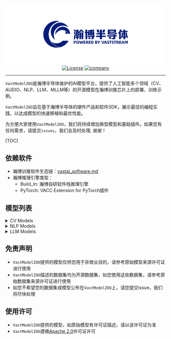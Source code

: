 <div id=top align="center">

![logo](./images/index/logo.png)
[![License](https://img.shields.io/badge/license-Apache_2.0-yellow)](LICENSE)
[![company](https://img.shields.io/badge/vastaitech.com-blue)](https://www.vastaitech.com/)


</div>

---

`VastModelZOO`是瀚博半导体维护的AI模型平台，提供了人工智能多个领域（CV、AUDIO、NLP、LLM、MLLM等）的开源模型在瀚博训推芯片上的部署、训练示例。

`VastModelZOO`旨在基于瀚博半导体的硬件产品和软件SDK，展示最佳的编程实践，以达成模型的快速移植和最优性能。

为方便大家使用`VastModelZOO`，我们将持续增加典型模型和基础插件。如果您有任何需求，请提交`issues`，我们会及时处理, 谢谢！


[TOC]

## 依赖软件
- 瀚博训推软件生态链：[vastai_software.md](docs/vastai_software.md)
- 瀚博推理引擎类型：
    - Build_In: 瀚博自研软件栈推理引擎
    - PyTorch: VACC Extension for PyTorch插件


## 模型列表

<details><summary>CV Models</summary>


- classification

|  model |    codebase    |  model list |    model type | runtime |
| :------: | :------: | :------: | :------: | :-----: |
|  [CSPNet](./cv/classification/cspnet/README.md)  |   [timm](https://github.com/rwightman/pytorch-image-models/blob/v0.6.5/timm/models/cspnet.py)   |   <details> <summary>model name</summary><ul><li align="left">cspresnet50</li><li align="left">cspresnext50</li><li align="left">cspdarknet53</li></ul></details>   |    classification    |   Build_In    |
|  [CSPNet](./cv/classification/cspnet/README.md)  |  [mmcls](https://github.com/open-mmlab/mmclassification/blob/v0.23.1/configs/cspnet/README.md)  |   <details> <summary>model name</summary><ul><li align="left">cspresnet50</li><li align="left">cspresnext50</li><li align="left">cspdarknet53</li></ul></details>   |    classification    |   Build_In    |
|  [CSPNet](./cv/classification/cspnet/README.md)  |   [ppcls](https://github.com/PaddlePaddle/PaddleClas/blob/v2.4.0/docs/zh_CN/models/Others.md)   |  <details> <summary>model name</summary><ul><li align="left">cspdarknet53</li></ul></details>   |    classification    |   Build_In    |
|  [EfficientNet](./cv/classification/efficientnet/README.md)     |    [timm](https://github.com/rwightman/pytorch-image-models/blob/v0.6.5/timm/models/efficientnet.py)    |    <details> <summary>model name</summary><ul><li align="left">efficientnet_b0</li><li align="left">efficientnet_b1</li><li align="left">efficientnet_b2</li><li align="left">efficientnet_b3</li><li align="left">efficientnet_b4</li><li align="left">tf_efficientnet_b5</li><li align="left">tf_efficientnet_b6</li><li align="left">tf_efficientnet_b7</li><li align="left">tf_efficientnet_b8</li></ul></details>    |    classification    |    Build_In    |
|  [EfficientNet_v2](./cv/classification/efficientnet_v2/README.md)  |    [timm](https://github.com/rwightman/pytorch-image-models/blob/v0.6.5/timm/models/efficientnet.py)    |  <details> <summary>model name</summary><ul><li align="left">efficientnetv2_rw_t</li><li align="left">efficientnetv2_rw_s</li><li align="left">efficientnetv2_rw_m</li></ul></details>  |    classification    |   Build_In    |
|  [MobileNet_v2](./cv/classification/mobilenet_v2/README.md)     | [torchvision](https://github.com/pytorch/vision/blob/v0.9.0/torchvision/models/mobilenetv2.py)  |   <details> <summary>model name</summary><ul><li align="left">mobilenetv2</li></ul></details>   |    classification    |   Build_In    |
|  [MobileNet_v2](./cv/classification/mobilenet_v2/README.md)     |  [timm](https://github.com/rwightman/pytorch-image-models/blob/master/timm/models/efficientnet.py#L92)  |   <details> <summary>model name</summary><ul><li align="left">mobilenetv2</li></ul></details>   |    classification    |   Build_In    |
|  [MobileNet_v2](./cv/classification/mobilenet_v2/README.md)     |    [mmcls](https://github.com/open-mmlab/mmclassification/blob/master/mmcls/models/backbones/mobilenet_v2.py)     |   <details> <summary>model name</summary><ul><li align="left">mobilenetv2</li></ul></details>   |    classification    |   Build_In    |
|  [MobileNet_v2](./cv/classification/mobilenet_v2/README.md)     |   [keras](https://github.com/keras-team/keras/blob/v2.9.0/keras/applications/mobilenet_v2.py)   |   <details> <summary>model name</summary><ul><li align="left">mobilenetv2</li></ul></details>   |    classification    |   Build_In    |
|  [MobileNet_v2](./cv/classification/mobilenet_v2/README.md)     |   [ppcls](https://github.com/PaddlePaddle/PaddleClas/blob/v2.4.0/ppcls/arch/backbone/model_zoo/mobilenet_v2.py)   |   <details> <summary>model name</summary><ul><li align="left">mobilenet_v2_x0.25</li><li align="left">mobilenet_v2_x0.5</li><li align="left">mobilenet_v2_x0.75</li><li align="left">mobilenet_v2</li><li align="left">mobilenet_v2_x1.5</li><li align="left">mobilenet_v2_x2.0</li><li align="left">mobilenet_v2_ssld</li></ul></details>    |    classification    |   Build_In    |
|  [MobileNet_v3](./cv/classification/mobilenet_v3/README.md)     | [torchvision](https://github.com/pytorch/vision/blob/v0.9.0/torchvision/models/mobilenetv3.py)  |   <details> <summary>model name</summary><ul><li align="left">mobilenet_v3_small</li><li align="left">mobilenet_v3_large</li></ul></details>    |    classification    |   Build_In    |
|  [MobileNet_v3](./cv/classification/mobilenet_v3/README.md)     |    [timm](https://github.com/rwightman/pytorch-image-models/blob/v0.6.5/timm/models/mobilenetv3.py) |     <details> <summary>model name</summary><ul><li align="left">mobilenet_v3_x1.0</li><li align="left">mobilenet_v3_small_x0.5</li><li align="left">mobilenet_v3_small_x0.75</li><li align="left">mobilenet_v3_small_x1.0</li><li align="left">mobilenet_v3_large_x1.0</li></ul></details> |    classification    |   Build_In    |
|  [MobileNet_v3](./cv/classification/mobilenet_v3/README.md)     |   [ppcls](https://github.com/PaddlePaddle/PaddleClas/blob/v2.4.0/ppcls/arch/backbone/legendary_models/mobilenet_v3.py)    | <details> <summary>model name</summary><ul><li align="left">mobilenet_v3_small_x0.35</li><li align="left">mobilenet_v3_small_x0.35_ssld</li><li align="left">mobilenet_v3_small_x0.5</li><li align="left">mobilenet_v3_small_x0.75</li><li align="left">mobilenet_v3_small_x1.0</li><li align="left">mobilenet_v3_small_x1.0_ssld</li><li align="left">mobilenet_v3_small_x1.25</li><li align="left">mobilenet_v3_large_x0.35</li><li align="left">mobilenet_v3_large_x0.5</li><li align="left">mobilenet_v3_large_x0.75</li><li align="left">mobilenet_v3_large_x1.0</li><li align="left">mobilenet_v3_large_x1.0_ssld</li><li align="left">mobilenet_v3_large_x1.25</li></ul></details> |    classification    |   Build_In    |
|  [MobileNet_v3](./cv/classification/mobilenet_v3/README.md)     | [showlo](https://github.com/ShowLo/MobileNetV3) | <details> <summary>model name</summary><ul><li align="left">mobilenet_v3_small</li></ul></details>  |    classification    |   Build_In    |
|  [MobileNet_v3](./cv/classification/mobilenet_v3/README.md)     |   [sqlai](https://github.com/xiaolai-sqlai/mobilenetv3)   |   <details> <summary>model name</summary><ul><li align="left">mobilenet_v3_small</li><li align="left">mobilenet_v3_large</li></ul></details>    |    classification    |   Build_In    |
|  [RepOPT](./cv/classification/repopt/README.md)  |  [official](https://github.com/DingXiaoH/RepOptimizers)   |  <details> <summary>model name</summary><ul><li align="left">RepOpt-VGG-B1</li><li align="left">RepOpt-VGG-B2</li><li align="left">RepOpt-VGG-L1</li><li align="left">RepOpt-VGG-L2</li></ul></details>   |    classification    |   Build_In    |
|  [ResNeSt](./cv/classification/resnest/README.md) |   [official](https://github.com/zhanghang1989/ResNeSt)    |    <details> <summary>model name</summary><ul><li align="left">resnest50</li><li align="left">resnest101</li><li align="left">resnest200</li><li align="left">resnest269</li></ul></details>    |    classification    |   Build_In    |
|  [ResNet](./cv/classification/resnet/README.md)  |   [timm](https://github.com/rwightman/pytorch-image-models/blob/v0.6.5/timm/models/resnet.py)   |   <details> <summary>model name</summary><ul><li align="left">resnet18</li><li align="left">resnet26</li><li align="left">resnet34</li><li align="left">resnet50</li><li align="left">resnet101</li><li align="left">resnet152</li><li align="left">gluon_resnet18_v1b</li><li align="left">gluon_resnet34_v1b</li><li align="left">gluon_resnet50_v1b</li><li align="left">gluon_resnet50_v1c</li><li align="left">gluon_resnet50_v1d</li><li align="left">gluon_resnet50_v1s</li><li align="left">gluon_resnet101_v1b</li><li align="left">gluon_resnet101_v1c</li><li align="left">gluon_resnet101_v1d</li><li align="left">gluon_resnet101_v1s</li><li align="left">gluon_resnet152_v1b</li><li align="left">gluon_resnet152_v1c</li><li align="left">gluon_resnet152_v1d</li><li align="left">gluon_resnet152_v1s</li></ul></details>    |    classification    |   Build_In    |
|  [ResNet](./cv/classification/resnet/README.md)  |    [torchvision](https://github.com/pytorch/vision/blob/v0.9.0/torchvision/models/resnet.py)    |  <details> <summary>model name</summary><ul><li align="left">resnet18</li><li align="left">resnet34</li><li align="left">resnet50</li><li align="left">resnet101</li><li align="left">resnet152</li></ul></details> |    classification    |   Build_In    |
|  [ResNet](./cv/classification/resnet/README.md)  |  [mmcls](https://github.com/open-mmlab/mmclassification/blob/v0.23.2/configs/resnet/README.md)  |  <details> <summary>model name</summary><ul><li align="left">resnet18</li><li align="left">resnet34</li><li align="left">resnet50</li><li align="left">resnet101</li><li align="left">resnet152</li></ul></details> |    classification    |   Build_In    |
|  [ResNet](./cv/classification/resnet/README.md)  |   [ppcls](https://github.com/PaddlePaddle/PaddleClas/blob/v2.4.0/docs/zh_CN/models/ResNet.md)   |  <details> <summary>model name</summary><ul><li align="left">resnet18</li><li align="left">resnet18_vd</li><li align="left">resnet34</li><li align="left">resnet34_vd</li><li align="left">resnet34_vd_ssld</li><li align="left">resnet50</li><li align="left">resnet50_vc</li><li align="left">resnet50_vd</li><li align="left">resnet50_vd_ssld</li><li align="left">resnet101</li><li align="left">resnet101_vd</li><li align="left">resnet101_vd_ssld</li><li align="left">resnet152</li><li align="left">resnet152_vd</li><li align="left">resnet200_vd</li></ul></details>  |    classification    |   Build_In    |
|  [ResNet](./cv/classification/resnet/README.md)  |  [keras](https://github.com/keras-team/keras/blob/2.3.1/keras/applications/resnet.py)   |     <details> <summary>model name</summary><ul><li align="left">resnet50</li><li align="left">resnet50v2</li><li align="left">resnet101</li><li align="left">resnet101v2</li><li align="left">resnet152</li><li align="left">resnet152v2</li></ul></details> |    classification    |   Build_In    |
|  [ResNet](./cv/classification/resnet/README.md)  | [oneflow](https://github.com/Oneflow-Inc/vision/blob/main/flowvision/models/resnet.py)  |  <details> <summary>model name</summary><ul><li align="left">resnet18</li><li align="left">resnet34</li><li align="left">resnet50</li><li align="left">resnet101</li><li align="left">resnet152</li></ul></details> |    classification    |   Build_In    |
|  [ResNeXt](./cv/classification/resnext/README.md) |   [timm](https://github.com/rwightman/pytorch-image-models/blob/v0.6.5/timm/models/resnet.py)   |     <details> <summary>model name</summary><ul><li align="left">resnext50_32x4d</li><li align="left">resnext50d_32x4d</li><li align="left">resnext101_32x8d</li><li align="left">resnext101_64x4d</li><li align="left">tv_resnext50_32x4d</li></ul></details>     |    classification    |   Build_In    |
|  [ResNeXt](./cv/classification/resnext/README.md) |    [torchvision](https://github.com/pytorch/vision/blob/v0.9.0/torchvision/models/resnet.py)    | <details> <summary>model name</summary><ul><li align="left">resnext50_32x4d</li><li align="left">resnext101_32x8d</li></ul></details> |    classification    |   Build_In    |
|  [ResNeXt](./cv/classification/resnext/README.md) | [mmcls](https://github.com/open-mmlab/mmclassification/blob/v0.23.2/configs/resnext/README.md)  | <details> <summary>model name</summary><ul><li align="left">resnext50_32x4d</li><li align="left">resnext101_32x4d</li><li align="left">resnext101_32x8d</li><li align="left">resnext152_32x4d</li></ul></details> |    classification    |   Build_In    |
|  [ResNeXt](./cv/classification/resnext/README.md) |    [ppcls](https://github.com/PaddlePaddle/PaddleClas/blob/v2.4.0/docs/zh_CN/models/SEResNext_and_Res2Net.md)     |   <details> <summary>model name</summary><ul><li align="left">resnext50_32x4d</li><li align="left">resnext50_64x4d</li><li align="left">resnext50_vd_32x4d</li><li align="left">resnext50_vd_64x4d</li><li align="left">resnext101_32x4d</li><li align="left">resnext101_64x4d</li><li align="left">resnext101_vd_32x4d</li><li align="left">resnext101_vd_64x4d</li><li align="left">resnext152_32x4d</li><li align="left">resnext152_64x4d</li><li align="left">resnext152_vd_32x4d</li><li align="left">resnext152_vd_64x4d</li><li align="left">resnext101_32x8d_wsl</li><li align="left">resnext101_32x16d_wsl</li><li align="left">resnext101_32x32d_wsl</li></ul></details>    |    classification    |   Build_In    |

- object detection

|  model |    codebase    |  model list |    model type | runtime |
| :------: | :------: | :------: | :------: | :-----: |
| [yolov10](./cv/detection/yolov10/README.md) | [yolov10](https://github.com/THU-MIG/yolov10.git) |  <details> <summary>model name</summary><ul><li align="left">YOLOv10-N</li><li align="left">YOLOv10-S</li><li align="left">YOLOv10-M</li><li align="left">YOLOv10-B</li><li align="left">YOLOv10-L</li><li align="left">YOLOv10-X</li></ul></details> |  object detection   |  Build_In | 
| [yolov8](./cv/detection/yolov8/README.md) | [yolov8](https://github.com/ultralytics/ultralytics) |  <details> <summary>model name</summary><ul><li align="left">YOLOv8n</li><li align="left">YOLOv8s</li><li align="left">YOLOv8m</li><li align="left">YOLOv8b</li><li align="left">YOLOv8l</li><li align="left">YOLOv8x</li></ul></details> |  object detection   |  Build_In | 
| [yolov7](./cv/detection/yolov7/README.md) | [yolov7](https://github.com/WongKinYiu/yolov7) |  <details> <summary>model name</summary><ul><li align="left">YOLOv7</li><li align="left">YOLOv7x</li><li align="left">YOLOv7-w6</li><li align="left">YOLOv7-e6</li><li align="left">YOLOv7-d6</li><li align="left">YOLOv7-e6e</li></ul></details> |  object detection   |  Build_In |
| [yolov6](./cv/detection/yolov6/README.md) | [yolov6](https://github.com/meituan/YOLOv6) |  <details> <summary>model name</summary><ul><li align="left">YOLOv6-n</li><li align="left">YOLOv6-tiny</li><li align="left">YOLOv6-s</li></details> |  object detection   |  Build_In |  
| [Yolov5](./cv/detection/yolov5/README.md)  |  [pytorch(u)](https://github.com/ultralytics/yolov5/tree/v6.1)   | <details> <summary>model name</summary><ul><li align="left">yolov5n</li><li align="left">yolov5s</li><li align="left">yolov5m</li><li align="left">yolov5l</li><li align="left">yolov5x</li><li align="left">yolov5n6</li><li align="left">yolov5s6</li><li align="left">yolov5m6</li><li align="left">yolov5l6</li><li align="left">yolov5x6</li></ul></details> |   object detection   |   Build_In  |
| [Yolov5](./cv/detection/yolov5/README.md)  |  [mmyolo](https://github.com/open-mmlab/mmyolo/tree/v0.1.3/configs/yolov5)   | <details> <summary>model name</summary><ul><li align="left">yolov5n</li><li align="left">yolov5s</li><li align="left">yolov5m</li><li align="left">yolov5l</li><li align="left">yolov5n6</li><li align="left">yolov5s6</li><li align="left">yolov5m6</li><li align="left">yolov5l6</li></ul></details>  |   object detection   |  Build_In   |
|  [Yolov4](./cv/detection/yolov4/README.md)   | [darknet](https://github.com/AlexeyAB/darknet)  |  <details> <summary>model name</summary><ul><li align="left">yolov4</li><li align="left">yolov4_tiny</li><li align="left">yolov4_csp</li><li align="left">yolov4_csp_swish</li><li align="left">yolov4_csp_x_swish</li><li align="left">yolov4x_mish</li></ul></details>  |   object detection   |  Buid_In    |
|  [Yolov4](./cv/detection/yolov4/README.md)   | [bubbliiiing](https://github.com/bubbliiiing/yolov4-pytorch)    |    <details> <summary>model name</summary><ul><li align="left">yolov4</li><li align="left">yolov4_tiny</li></ul></details>    |   object detection   |  Buid_In   |
|  [Yolov4](./cv/detection/yolov4/README.md)   | [tianxiaomo](https://github.com/Tianxiaomo/pytorch-YOLOv4) | <details> <summary>model name</summary><ul><li align="left">yolov4</li></ul></details>  |   object detection   |   Buid_In    |
|  [Yolov3](./cv/detection/yolov3/README.md)   |  [pytorch(u)](https://github.com/ultralytics/yolov3/tree/v9.5.0)  | <details> <summary>model name</summary><ul><li align="left">yolov3</li><li align="left">yolov3-spp</li><li align="left">yolov3-tiny</li></ul></details> |   object detection   |   Buid_In    |


- segmentation

|  model |    codebase    |  model list |    model type | runtime |
| :------: | :------: | :------: | :------: | :-----: | 
|    [FCN](./cv/segmentation/fcn/README.md)    |    [pytorch](https://github.com/Tramac/awesome-semantic-segmentation-pytorch/blob/master/README.md) |  <details> <summary>model name</summary><ul><li align="left">fcn8s</li><li align="left">fcn16s</li><li align="left">fcn32s</li></ul></details>  |     segmentation     | Build_In | 
|    [FCN](./cv/segmentation/fcn/README.md)    | [mmseg](https://github.com/open-mmlab/mmsegmentation/tree/master/configs/fcn) |   <details> <summary>model name</summary><ul><li align="left">fcn_r50_d8_20k</li><li align="left">fcn_r50_d8_40k</li><li align="left">fcn_r101_d8_20k</li><li align="left">fcn_r101_d8_40k</li></ul></details>    |     segmentation     | Build_In |
|   [Unet](./cv/segmentation/unet/README.md)   |    [bubbliiiing](https://github.com/bubbliiiing/unet-pytorch) | <details> <summary>model name</summary><ul><li align="left">unet_vgg16</li><li align="left">unet_resnet50</li></ul></details> |     segmentation     | Build_In |
|   [Unet](./cv/segmentation/unet/README.md)   |   [milesial](https://github.com/milesial/Pytorch-UNet)    |   <details> <summary>model name</summary><ul><li align="left">unet_scale0.5</li><li align="left">unet_scale1.0</li></ul></details>    |     segmentation     | Build_In | 
|   [Unet](./cv/segmentation/unet/README.md)   |    [keras](https://github.com/zhixuhao/unet)    |  <details> <summary>model name</summary><ul><li align="left">unet</li></ul></details>   |     segmentation     | Build_In | 
| [UnetPP](./cv/segmentation/unetpp/README.md) |   [pytorch](https://github.com/Andy-zhujunwen/UNET-ZOO)   | <details> <summary>model name</summary><ul><li align="left">unetpp</li></ul></details>  |     segmentation     | Build_In | 
|  [Unet3P](./cv/segmentation/unet3p/README.md) |   [pytorch](https://github.com/avBuffer/UNet3plus_pth)    |  <details> <summary>model name</summary><ul><li align="left">unet3p</li><li align="left">unet3p_deepsupervision</li></ul></details>   |     segmentation     | Build_In | 
|   [Deeplab_v3](./cv/segmentation/deeplab_v3/README.md)   | [pytorch](https://github.com/VainF/DeepLabV3Plus-Pytorch) |   <details> <summary>model name</summary><ul><li align="left">deeplabv3_resnet50</li><li align="left">deeplabv3_resnet101</li></ul></details>   |     segmentation     | Build_In | 
|     [Deeplab_v3_plus](./cv/segmentation/deeplab_v3/README.md) | [pytorch](https://github.com/VainF/DeepLabV3Plus-Pytorch) |   <details> <summary>model name</summary><ul><li align="left">deeplabv3plus_resnet50</li><li align="left">deeplabv3plus_resnet101</li></ul></details>   |     segmentation     | Build_In | 
|   [Yolov8-seg](./cv/segmentation/yolov8_seg/README.md)   |  [ultralytics](https://github.com/ultralytics/ultralytics/tree/main)  |     <details> <summary>model name</summary><ul><li align="left">yolov8n-seg</li><li align="left">yolov8s-seg</li><li align="left">yolov8m-seg</li><li align="left">yolov8l-seg</li><li align="left">yolov8x-seg</li></ul></details>     |    instance segmentation | Build_In |
|    [Human_Seg](./cv/segmentation/human_seg/README.md)    | [pytorch](https://github.com/thuyngch/Human-Segmentation-PyTorch) |    <details> <summary>model name</summary><ul><li align="left">unet_resnet18</li><li align="left">deeplabv3plus_resnet18</li></ul></details>    |  human segmentation  | Build_In |
| [MODNet](./cv/segmentation/modnet/README.md) |  [official](https://github.com/ZHKKKe/MODNet)   | <details> <summary>model name</summary><ul><li align="left">modnet</li></ul></details>  |  matting   | Build_In | 
|  [BiSeNet](./cv/segmentation/bisenet/README.md)  |   [pytorch](https://github.com/zllrunning/face-parsing.PyTorch)   |  <details> <summary>model name</summary><ul><li align="left">bisenet</li><li align="left">bisenet_2class</li></ul></details>  |  face segmentation   | Build_In |
|  [BiSeNet](./cv/segmentation/bisenet/README.md)  |     [pytorch](https://github.com/CoinCheung/BiSeNet/)     |   <details> <summary>model name</summary><ul><li align="left">bisenetv1</li><li align="left">bisenetv2</li></ul></details>    |     segmentation     | Build_In | 


</details>

<details><summary>NLP Models</summary>

- Text2Vec

|  model |    codebase    |  model list |    model type | runtime |
| :------: | :------: | :------: | :------: | :-----: |
| [bge](./nlp/text2vec/bge/README.md) | [huggingface](https://huggingface.co/BAAI) |  <details> <summary>model name</summary><ul><li align="left">bge-m3</li><li align="left">bge-small-en-v1.5</li><li align="left">bge-base-en-v1.5</li><li align="left">bge-large-en-v1.5</li><li align="left">bge-small-zh-v1.5</li><li align="left">bge-base-zh-v1.5</li><li align="left">bge-large-zh-v1.5</li></ul></details> | Embedding model  |  Build_In | 
| [bce](./nlp/text2vec/bce/README.md) | [huggingface](https://huggingface.co/maidalun1020/bce-embedding-base_v1) |  <details> <summary>model name</summary><ul><li align="left">bce-embedding-base_v1</li></ul></details> | Embedding model  |  Build_In |

|  model |    codebase    |  model list |    model type | runtime |
| :------: | :------: | :------: | :------: | :-----: |
| [bge]((./nlp/text2vec/bge/README.md)) | [huggingface](https://huggingface.co/BAAI/) |  <details> <summary>model name</summary><ul><li align="left">bge-reranker-base</li><li align="left">bge-reranker-large</li><li align="left">bge-reranker-v2-m3</li></ul></details> | Reranker model  |  Build_In |
| [bce](./nlp/text2vec/bce/README.md) | [huggingface](https://huggingface.co/maidalun1020/bce-reranker-base_v1) |  <details> <summary>model name</summary><ul><li align="left">bce-reranker-base_v1</li></ul></details> | Reranker model  |  Build_In |

- information extraction

|  model |    codebase    |  model list |    model type | runtime |
| :------: | :------: | :------: | :------: | :-----: |
|  [uie](./nlp/information_extraction/uie/README.md)  |   [uie_pytorch](https://github.com/HUSTAI/uie_pytorch)   |  <details> <summary>model name</summary><ul><li align="left">uie-base</li></ul></details>   | Information extraction  |  Build_In |

</details>


<details><summary>LLM Models</summary>

|  model |    codebase    |  model list |    model type | runtime |
| :------: | :------: | :------: | :------: | :-----: |
| [LLaMA](./llm/llama/README.md) |   [huggingface](https://huggingface.co/meta-llama)    |   <details> <summary>model name</summary><ul><li align="left">meta-llama-33b</li></ul></details>   | large language model |   Build_In/PyTorch   |
| [LLaMA-2](./llm/llama2/README.md) |   [huggingface](https://huggingface.co/meta-llama)    |   <details> <summary>model name</summary><ul><li align="left">Llama-2-7b-hf</li><li align="left">Llama-2-7b-chat-hf</li><li align="left">Llama-2-13b-hf</li><li align="left">Llama-2-13b-chat-hf</li><li align="left">Llama-2-70b-hf</li><li align="left">Llama-2-70b-chat-hf</li></ul></details>   | large language model |   Build_In/PyTorch   |
| [LLaMA-3](./llm/llama3/README.md) |   [huggingface](https://huggingface.co/meta-llama)    |   <details> <summary>model name</summary><ul><li align="left">Meta-Llama-3-8B</li><li align="left">Meta-Llama-3-8B-Instruct</li><li align="left">Meta-Llama-3-70B</li><li align="left">Meta-Llama-3-70B-Instruct</li></ul></details>   | large language model |   Build_In/PyTorch   |
| [LLaMA-3.1](./llm/llama3/README.md) |   [huggingface](https://huggingface.co/meta-llama)    |   <details> <summary>model name</summary><ul><li align="left">Meta-Llama-3.1-8B</li><li align="left">Meta-Llama-3.1-8B-Instruct</li><li align="left">Meta-Llama-3.1-70B</li><li align="left">Meta-Llama-3.1-70B-Instruct</li></ul></details>   | large language model |   Build_In/PyTorch   |
| [LLaMA-3.2](./llm/llama3/README.md) |   [huggingface](https://huggingface.co/meta-llama)    |   <details> <summary>model name</summary><ul><li align="left">Llama-3.2-1B</li><li align="left">Llama-3.2-1B-Instruct</li><li align="left">Llama-3.2-3B</li><li align="left">Llama-3.2-3B-Instruct</li></details>   | large language model |   Build_In/PyTorch   |
| [LLaMA-3.3](./llm/llama3/README.md) |   [huggingface](https://huggingface.co/meta-llama)    |   <details> <summary>model name</summary><ul><li align="left">Llama-3.3-70B-Instruct</li></ul></details>   | large language model |   Build_In/PyTorch   |
| [Qwen1.5](./llm/qwen1.5/README.md) |   [huggingface](https://huggingface.co/Qwen)    |   <details> <summary>model name</summary><ul><li align="left">Qwen1.5-0.5B</li><li align="left">Qwen1.5-0.5B-Chat</li><li align="left">Qwen1.5-1.8B</li><li align="left">Qwen1.5-1.8B-Chat</li><li align="left">Qwen1.5-4B</li><li align="left">Qwen1.5-4B-Chat</li><li align="left">Qwen1.5-7B</li><li align="left">Qwen1.5-7B-Chat</li><li align="left">Qwen1.5-14B</li><li align="left">Qwen1.5-14B-Chat</li><li align="left">Qwen1.5-32B</li><li align="left">Qwen1.5-32B-Chat</li><li align="left">Qwen1.5-72B</li><li align="left">Qwen1.5-72B-Chat</li><li align="left">Qwen1.5-110B-Chat</li></ul></details>   | large language model |   Build_In/PyTorch   |
| [Qwen2](./llm/qwen2/README.md) |   [huggingface](https://huggingface.co/Qwen)    |   <details> <summary>model name</summary><ul><li align="left">Qwen2-0.5B</li><li align="left">Qwen2-0.5B-Instruct</li><li align="left">Qwen2-1.5B</li><li align="left">Qwen2-1.5B-Instruct</li><li align="left">Qwen2-7B</li><li align="left">Qwen2-7B-Instruct</li><li align="left">Qwen2-72B</li><li align="left">Qwen2-72B-Instruct</li></ul></details>   | large language model |   Build_In/PyTorch   |
| [Qwen2.5](./llm/qwen2/README.md) |   [huggingface](https://huggingface.co/Qwen)    |   <details> <summary>model name</summary><ul><li align="left">Qwen2.5-0.5B</li><li align="left">Qwen2.5-0.5B-Instruct</li><li align="left">Qwen2.5-1.5B</li><li align="left">Qwen2.5-1.5B-Instruct</li><li align="left">Qwen2.5-3B</li><li align="left">Qwen2.5-3B-Instruct</li><li align="left">Qwen2.5-7B</li><li align="left">Qwen2.5-7B-Instruct</li><li align="left">Qwen2.5-14B</li><li align="left">Qwen2.5-14B-Instruct</li><li align="left">Qwen2.5-32B</li><li align="left">Qwen2.5-32B-Instruct</li><li align="left">Qwen2.5-72B</li><li align="left">Qwen2.5-72B-Instruct</li></ul></details>   | large language model |   Build_In/PyTorch   |
| [QWQ](./llm/qwq/README.md) |   [huggingface](https://huggingface.co/Qwen)    |   <details> <summary>model name</summary><ul><li align="left">QwQ-32B-Preview</li><li align="left">QwQ-32B</li></ul></details>   | large language model |   Build_In/PyTorch   |
| [DeepSeek-R1-Distill](./llm/deepseek_r1/README.md) |   [huggingface](https://huggingface.co/deepseek-ai)    |   <details> <summary>model name</summary><ul><li align="left">DeepSeek-R1-Distill-Qwen-1.5B</li><li align="left">DeepSeek-R1-Distill-Qwen-7B</li><li align="left">DeepSeek-R1-Distill-Qwen-14B</li><li align="left">DeepSeek-R1-Distill-Qwen-32B</li><li align="left">DeepSeek-R1-Distill-Llama-8B</li><li align="left">DeepSeek-R1-Distill-Llama-70B</li></ul></details>   | large language model |   Build_In/PyTorch   |
| [DeepSeek-V3](./llm/deepseek_v3/README.md) |   [huggingface](https://huggingface.co/deepseek-ai)    |   <details> <summary>model name</summary><ul><li align="left">DeepSeek-V3-Base</li><li align="left">DeepSeek-V3</li><li align="left">DeepSeek-V3-0324</li></ul></details>   | large language model |   vLLM   |
| [DeepSeek-R1](./llm/deepseek_r1/README.md) |   [huggingface](https://huggingface.co/deepseek-ai)    |   <details> <summary>model name</summary><ul><li align="left">DeepSeek-R1</li></ul></details>   | large language model |   vLLM   |

</details>

## 免责声明
- `VastModelZOO`提供的模型仅供您用于非商业目的，请参考原始模型来源许可证进行使用
- `VastModelZOO`描述的数据集均为开源数据集，如您使用这些数据集，请参考原始数据集来源许可证进行使用
- 如您不希望您的数据集或模型公布在`VastModelZOO`上，请您提交issue，我们将尽快处理


## 使用许可
- `VastModelZOO`提供的模型，如原始模型有许可证描述，请以该许可证为准
- `VastModelZOO`遵循[Apache 2.0](LICENSE)许可证许可

